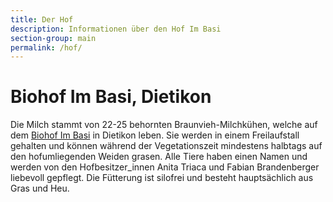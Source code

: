 ```yaml
---
title: Der Hof
description: Informationen über den Hof Im Basi
section-group: main
permalink: /hof/
---
```


# Biohof Im Basi, Dietikon

Die Milch stammt von 22-25 behornten Braunvieh-Milchkühen, welche auf
dem [Biohof Im Basi](http://www.hofkaeserei-imbasi.ch/) in Dietikon
leben. Sie werden in einem Freilaufstall gehalten und können während
der Vegetationszeit mindestens halbtags auf den hofumliegenden Weiden
grasen. Alle Tiere haben einen Namen und werden von den
Hofbesitzer_innen Anita Triaca und Fabian Brandenberger liebevoll
gepflegt. Die Fütterung ist silofrei und besteht hauptsächlich aus
Gras und Heu.

